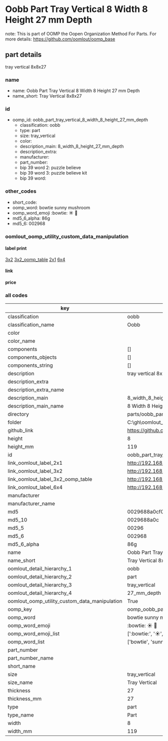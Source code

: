 # Oobb Part Tray Vertical 8 Width 8 Height 27 mm Depth  

note: This is part of OOMP the Oopen Organization Method For Parts. For more details: https://github.com/oomlout/oomp_base

##  part details
  



tray vertical 8x8x27



### name
* name: Oobb Part Tray Vertical 8 Width 8 Height 27 mm Depth
* name_short: Tray Vertical 8x8x27 
### id
* oomp_id: oobb_part_tray_vertical_8_width_8_height_27_mm_depth
  * classification: oobb
  * type: part
  * size: tray_vertical
  * color: 
  * description_main: 8_width_8_height_27_mm_depth
  * description_extra: 
  * manufacturer: 
  * part_number: 
  * bip 39 word 2: puzzle believe
  * bip 39 word 3: puzzle believe kit
  * bip 39 word: 

### other_codes
* short_code: 
* oomp_word: bowtie sunny mushroom
* oomp_word_emoji :bowtie: :sunny: :mushroom:
* md5_6_alpha: 86g
* md5_6: 002968






### oomlout_oomp_utility_custom_data_manipulation
#### label print
[3x2](http://192.168.1.245:1112/?label=oomp%2086g)
[3x2_oomp_table](http://192.168.1.108:1112/?label=oomp%2086g)
[2x1](http://192.168.1.242:1112/?label=oomp%2086g)
[6x4](http://192.168.1.55:1112/?label=oomp%2086g)    

#### link

                              

#### price







### all codes 
| key | value |  
| --- | --- |  
| classification | oobb |  
| classification_name | Oobb |  
| color |  |  
| color_name |  |  
| components | [] |  
| components_objects | [] |  
| components_string | [] |  
| description | tray vertical 8x8x27 |  
| description_extra |  |  
| description_extra_name |  |  
| description_main | 8_width_8_height_27_mm_depth |  
| description_main_name | 8 Width 8 Height 27 mm Depth |  
| directory | parts/oobb_part_tray_vertical_8_width_8_height_27_mm_depth |  
| folder | C:\gh\oomlout_oobb_version_4_generated_parts\parts\oobb_part_tray_vertical_8_width_8_height_27_mm_depth |  
| github_link | https://github.com/oomlout/oomlout_oomp_part_src/tree/main/parts/oobb_part_tray_vertical_8_width_8_height_27_mm_depth |  
| height | 8 |  
| height_mm | 119 |  
| id | oobb_part_tray_vertical_8_width_8_height_27_mm_depth |  
| link_oomlout_label_2x1 | http://192.168.1.242:1112/?label=oomp%2086g |  
| link_oomlout_label_3x2 | http://192.168.1.245:1112/?label=oomp%2086g |  
| link_oomlout_label_3x2_oomp_table | http://192.168.1.108:1112/?label=oomp%2086g |  
| link_oomlout_label_6x4 | http://192.168.1.55:1112/?label=oomp%2086g |  
| manufacturer |  |  
| manufacturer_name |  |  
| md5 | 0029688a0cf05fe8ab28b716f5c52d77 |  
| md5_10 | 0029688a0c |  
| md5_5 | 00296 |  
| md5_6 | 002968 |  
| md5_6_alpha | 86g |  
| name | Oobb Part Tray Vertical 8 Width 8 Height 27 mm Depth |  
| name_short | Tray Vertical 8x8x27  |  
| oomlout_detail_hierarchy_1 | oobb |  
| oomlout_detail_hierarchy_2 | part |  
| oomlout_detail_hierarchy_3 | tray_vertical |  
| oomlout_detail_hierarchy_4 | 27_mm_depth |  
| oomlout_oomp_utility_custom_data_manipulation | True |  
| oomp_key | oomp_oobb_part_tray_vertical_8_width_8_height_27_mm_depth |  
| oomp_word | bowtie sunny mushroom |  
| oomp_word_emoji | :bowtie: :sunny: :mushroom: |  
| oomp_word_emoji_list | [':bowtie:', ':sunny:', ':mushroom:'] |  
| oomp_word_list | ['bowtie', 'sunny', 'mushroom'] |  
| part_number |  |  
| part_number_name |  |  
| short_name |  |  
| size | tray_vertical |  
| size_name | Tray Vertical |  
| thickness | 27 |  
| thickness_mm | 27 |  
| type | part |  
| type_name | Part |  
| width | 8 |  
| width_mm | 119 |  
